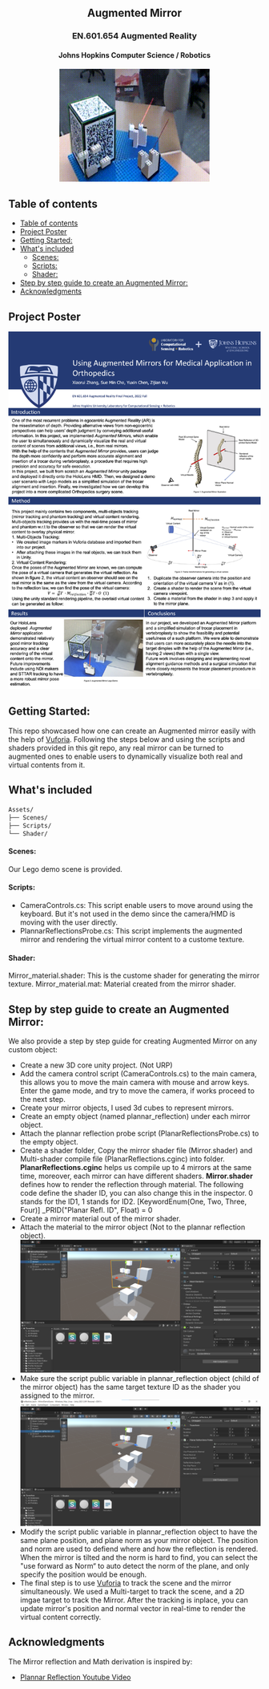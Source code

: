 <h2 align="center">Augmented Mirror</h3>
<h3 align="center">EN.601.654 Augmented Reality</h3>
<h4 align="center">Johns Hopkins Computer Science / Robotics</h4>
<p align="center">
  <img src="figures/demo.gif" alt="gif" width="300" />
</p>

## Table of contents
- [Table of contents](#table-of-contents)
- [Project Poster](#project-poster)
- [Getting Started:](#getting-started)
- [What's included](#whats-included)
    - [Scenes:](#scenes)
    - [Scripts:](#scripts)
    - [Shader:](#shader)
- [Step by step guide to create an Augmented Mirror:](#step-by-step-guide-to-create-an-augmented-mirror)
- [Acknowledgments](#acknowledgments)
  
## Project Poster
<p align="center">
  <img src="figures/AugmentedMirrorPoster.jpg" alt="pdf" width="900" />
</p>

## Getting Started:

This repo showcased how one can create an Augmented mirror easily with the help of [Vuforia](https://developer.vuforia.com/). Following the steps below and using the scripts and shaders provided in this git repo, any real mirror can be turned to augmented ones to enable users to dynamically visualize both real and virtual contents from it. 

## What's included
```text
Assets/
├── Scenes/
├── Scripts/
└── Shader/
```
####  Scenes: 
Our Lego demo scene is provided.
#### Scripts: 
* CameraControls.cs: This script enable users to move around using the keyboard. But it's not used in the demo since the camera/HMD is moving with the user directly.
* PlannarReflectionsProbe.cs: This script implements the augmented mirror and rendering the virtual mirror content to a custome texture. 

#### Shader:
Mirror_material.shader: This is the custome shader for generating the mirror texture. 
Mirror_material.mat: Material created from the mirror shader. 
  
## Step by step guide to create an Augmented Mirror:
We also provide a step by step guide for creating Augmented Mirror on any custom object:
- Create a new 3D core unity project. (Not URP)
- Add the camera control script (CameraControls.cs) to the main camera, this allows you to move the main camera with mouse and arrow keys. Enter the game mode, and try to move the camera, if works proceed to the next step. 
- Create your mirror objects, I used 3d cubes to represent mirrors. 
- Create an empty object (named plannar_reflection) under each mirror object.
- Attach the plannar reflection probe script (PlanarReflectionsProbe.cs) to the empty object. 
- Create a shader folder, Copy the mirror shader file (Mirror.shader) and Multi-shader compile file (PlanarReflections.cginc) into folder.
**PlanarReflections.cginc** helps us compile up to 4 mirrors at the same time, moreover, each mirror can have different shaders. 
**Mirror.shader** defines how to render the reflection through material. 
The following code define the shader ID, you can also change this in the inspector. 0 stands for the ID1, 1 stands for ID2. 
[KeywordEnum(One, Two, Three, Four)]
 _PRID("Planar Refl. ID", Float) = 0
- Create a mirror material out of the mirror shader. 
- Attach the material to the mirror object (Not to the plannar reflection object). 
![](figures/mirror.png)
- Make sure the script public variable in plannar_reflection object (child of the mirror object) has the same target texture ID as the shader you assigned to the mirror.
 ![](figures/plannar_reflection.png)
- Modify the script public variable in plannar_reflection object to have the same plane position, and plane norm as your mirror object. The position and norm are used to defiend where and how the reflection is rendered. When the mirror is tilted and the norm is hard to find, you can select the "use forward as Norm“ to auto detect the norm of the plane, and only specify the position would be enough. 
- The final step is to use [Vuforia](https://developer.vuforia.com/) to track the scene and the mirror simultaneously. We used a Multi-target to track the scene, and a 2D imgae target to track the Mirror. After the tracking is inplace, you can update mirror's position and normal vector in real-time to render the virtual content correctly.


## Acknowledgments
The Mirror reflection and Math derivation is inspired by:  
* [Plannar Reflection Youtube Video](https://www.youtube.com/watch?v=w84-l3IEhXM)

